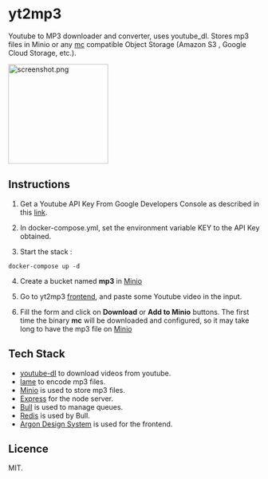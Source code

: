 # yt2mp3

Youtube to MP3 downloader and converter, uses youtube_dl. Stores mp3 files in Minio or any [mc](https://github.com/minio/mc) compatible Object Storage (Amazon S3 , Google Cloud Storage, etc.).

<img src="https://raw.githubusercontent.com/ziedzaiem/yt2mp3/master/screenshot.png" width="200" alt="screenshot.png" />

## Instructions

1. Get a Youtube API Key From Google Developers Console as described in this [link](https://developers.google.com/youtube/v3/getting-started?hl=fr).

2. In docker-compose.yml, set the environment variable KEY to the API Key obtained.

3. Start the stack :

```shell
docker-compose up -d
```

4. Create a bucket named **mp3** in [Minio](http://127.0.0.1:9000)

5. Go to yt2mp3 [frontend](http://127.0.0.1:3000), and paste some Youtube video in the input.

6. Fill the form and click on **Download** or **Add to Minio** buttons. The first time the binary **mc** will be downloaded and configured, so it may take long to have the mp3 file on [Minio](http://127.0.0.1:9000/minio/mp3/)

## Tech Stack

- [youtube-dl](https://github.com/ytdl-org/youtube-dl) to download videos from youtube.
- [lame](https://lame.sourceforge.io/) to encode mp3 files.
- [Minio](https://min.io/) is used to store mp3 files.
- [Express](http://expressjs.com/) for the node server.
- [Bull](https://github.com/OptimalBits/bull) is used to manage queues. 
- [Redis](https://redis.io/) is used by Bull.
- [Argon Design System](https://www.creative-tim.com/product/argon-design-system) is used for the frontend.

## Licence

MIT.
